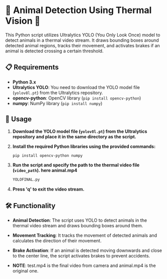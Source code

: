 # 🦁 Animal Detection Using Thermal Vision 🐾

This Python script utilizes Ultralytics YOLO (You Only Look Once) model to detect animals in a thermal video stream. It draws bounding boxes around detected animal regions, tracks their movement, and activates brakes if an animal is detected crossing a certain threshold.

## 📋 Requirements

- **Python 3.x**
- **Ultralytics YOLO**: You need to download the YOLO model file (`yolov8l.pt`) from the Ultralytics repository.
- **opencv-python**: OpenCV library (`pip install opencv-python`)
- **numpy**: NumPy library (`pip install numpy`)

## 🔧 Usage

1. **Download the YOLO model file (`yolov8l.pt`) from the Ultralytics repository and place it in the same directory as the script.**

2. **Install the required Python libraries using the provided commands:**

    ```bash
    pip install opencv-python numpy
    ```

3. **Run the script and specify the path to the thermal video file (`video_path`).    here animal.mp4**

    ```bash
    YOLOFINAL.py
    ```

4. **Press 'q' to exit the video stream.**

## 🛠️ Functionality

- **Animal Detection**: The script uses YOLO to detect animals in the thermal video stream and draws bounding boxes around them.
- **Movement Tracking**: It tracks the movement of detected animals and calculates the direction of their movement.
- **Brake Activation**: If an animal is detected moving downwards and close to the center line, the script activates brakes to prevent accidents.

- **NOTE**: test.mp4 is the final video from camera and animal.mp4 is the original one.
